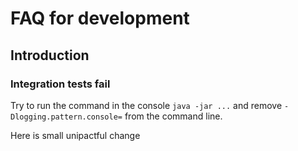 # FAQ for development

## Introduction

### Integration tests fail

Try to run the command in the console `java -jar ...` and remove `-Dlogging.pattern.console=` from the command line.

Here is small unipactful change
